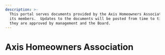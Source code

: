 ```yaml
---
description: >-
  This portal serves documents provided by the Axis Homeowners Association to
  its members.  Updates to the documents will be posted from time to time as
  they are approved by management and the Board.
---
```


# Axis Homeowners Association

